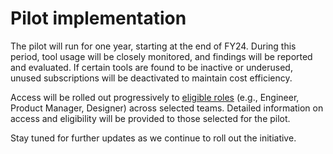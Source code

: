  # Pilot implementation

The pilot will run for one year, starting at the end of FY24. During this period, tool usage will be closely monitored, and findings will be reported and evaluated. If certain tools are found to be inactive or underused, unused subscriptions will be deactivated to maintain cost efficiency.

Access will be rolled out progressively to [eligible roles](/eligibility.md) (e.g., Engineer, Product Manager, Designer) across selected teams. Detailed information on access and eligibility will be provided to those selected for the pilot.

Stay tuned for further updates as we continue to roll out the initiative.

